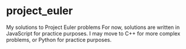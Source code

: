 # project_euler
My solutions to Project Euler problems
For now, solutions are written in JavaScript for practice purposes. I may move to C++ for more complex problems, or Python for practice purposes.
